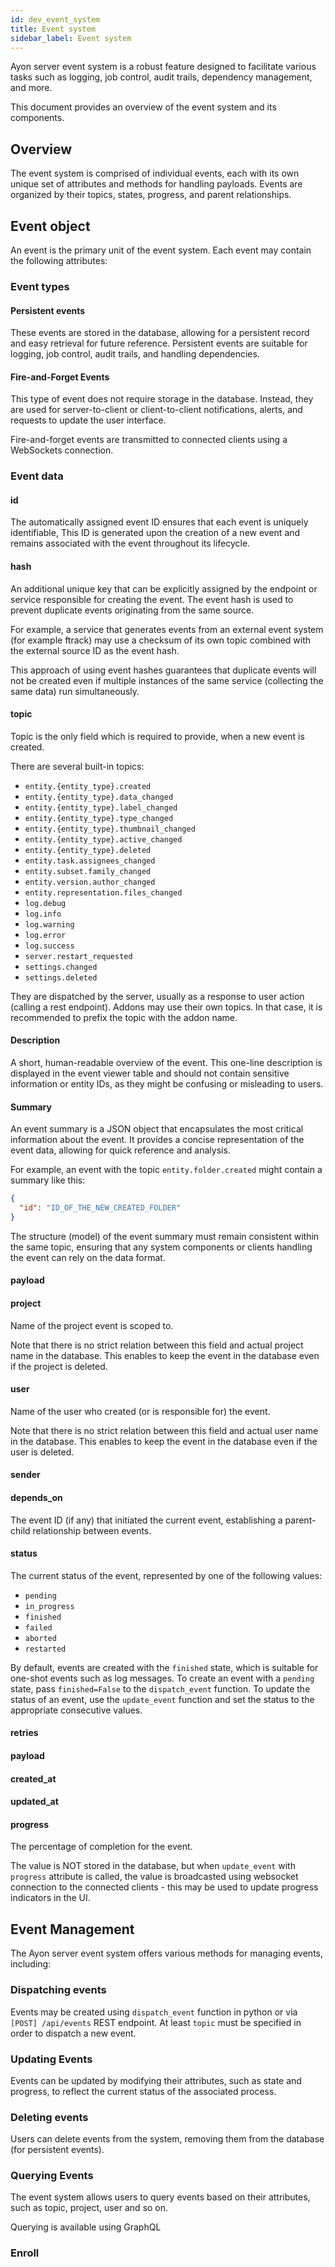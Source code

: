 ```yaml
---
id: dev_event_system
title: Event system
sidebar_label: Event system
---
```



Ayon server event system is a robust feature designed to facilitate various tasks such as logging, 
job control, audit trails, dependency management, and more. 

This document provides an overview of the event system and its components.

## Overview

The event system is comprised of individual events, each with its own unique set of attributes and methods for handling payloads. 
Events are organized by their topics, states, progress, and parent relationships. 

## Event object

An event is the primary unit of the event system. Each event may contain the following attributes:

### Event types

#### Persistent events

These events are stored in the database, allowing for a persistent record and easy retrieval for future reference. 
Persistent events are suitable for logging, job control, audit trails, and handling dependencies.

#### Fire-and-Forget Events

This type of event does not require storage in the database. 
Instead, they are used for server-to-client or client-to-client notifications, alerts, and requests to update the user interface. 

Fire-and-forget events are transmitted to connected clients using a WebSockets connection.

### Event data

#### id

The automatically assigned event ID ensures that each event is uniquely identifiable, 
This ID is generated upon the creation of a new event and remains associated with the event throughout its lifecycle.

#### hash

An additional unique key that can be explicitly assigned by the endpoint or service responsible for creating the event. 
The event hash is used to prevent duplicate events originating from the same source.

For example, a service that generates events from an external event system (for example ftrack) may use a checksum 
of its own topic combined with the external source ID as the event hash. 

This approach of using event hashes guarantees that duplicate events will not be created 
even if multiple instances of the same service (collecting the same data) run simultaneously.

#### topic

Topic is the only field which is required to provide, when a new event is created.

There are several built-in topics:

 - `entity.{entity_type}.created`
 - `entity.{entity_type}.data_changed`
 - `entity.{entity_type}.label_changed`
 - `entity.{entity_type}.type_changed`
 - `entity.{entity_type}.thumbnail_changed`
 - `entity.{entity_type}.active_changed`
 - `entity.{entity_type}.deleted`
 - `entity.task.assignees_changed`
 - `entity.subset.family_changed`
 - `entity.version.author_changed`
 - `entity.representation.files_changed`
 - `log.debug`
 - `log.info`
 - `log.warning`
 - `log.error`
 - `log.success`
 - `server.restart_requested`
 - `settings.changed`
 - `settings.deleted`

They are dispatched by the server, usually as a response to user action (calling a rest endpoint).
Addons may use their own topics. In that case, it is recommended to prefix the topic with the addon name.

#### Description

A short, human-readable overview of the event. 
This one-line description is displayed in the event viewer table and should not 
contain sensitive information or entity IDs, as they might be confusing or misleading to users.

#### Summary

An event summary is a JSON object that encapsulates the most critical information about the event. 
It provides a concise representation of the event data, allowing for quick reference and analysis.

For example, an event with the topic `entity.folder.created` might contain a summary like this:

```json
{
  "id": "ID_OF_THE_NEW_CREATED_FOLDER"
}
```

The structure (model) of the event summary must remain consistent within the same topic, 
ensuring that any system components or clients handling the event can rely on the data format.

#### payload


#### project

Name of the project event is scoped to. 

Note that there is no strict relation between this field and actual project name in the database.
This enables to keep the event in the database even if the project is deleted.

#### user

Name of the user who created (or is responsible for) the event.

Note that there is no strict relation between this field and actual user name in the database.
This enables to keep the event in the database even if the user is deleted.

#### sender

#### depends_on

The event ID (if any) that initiated the current event, establishing a parent-child relationship between events.

#### status

The current status of the event, represented by one of the following values:

- `pending`
- `in_progress`
- `finished`
- `failed`
- `aborted`
- `restarted`

By default, events are created with the `finished` state, which is suitable for one-shot events such as log messages. 
To create an event with a `pending` state, pass `finished=False` to the `dispatch_event` function. 
To update the status of an event, use the `update_event` function and set the status to the appropriate consecutive values.

#### retries


#### payload

#### created_at

#### updated_at

#### progress

The percentage of completion for the event.

The value is NOT stored in the database, but when `update_event` with `progress` attribute is called, the value is 
broadcasted using websocket connection to the connected clients - this may be used to update progress indicators in the UI.


## Event Management

The Ayon server event system offers various methods for managing events, including:

### Dispatching events

Events may be created using `dispatch_event` function in python or via `[POST] /api/events` REST endpoint.
At least `topic` must be specified in order to dispatch a new event.


### Updating Events

Events can be updated by modifying their attributes, such as state and progress, to reflect the current status of the associated process.

### Deleting events

Users can delete events from the system, removing them from the database (for persistent events).

### Querying Events

The event system allows users to query events based on their attributes, such as topic, project, user and so on.

Querying is available using GraphQL

### Enroll

